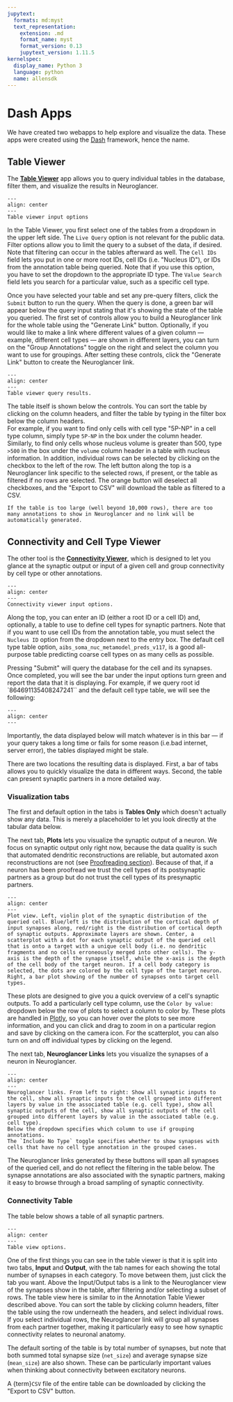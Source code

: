 ```yaml
---
jupytext:
  formats: md:myst
  text_representation:
    extension: .md
    format_name: myst
    format_version: 0.13
    jupytext_version: 1.11.5
kernelspec:
  display_name: Python 3
  language: python
  name: allensdk
---
```


# Dash Apps

We have created two webapps to help explore and visualize the data.
These apps were created using the [Dash](https://plotly.com/dash/) framework, hence the name.

## Table Viewer

The [**Table Viewer**](https://minnie.microns-daf.com/dash/datastack/minnie65_public/apps/table_viewer/?datastack=%22minnie65_public%22) app allows you to query individual tables in the database, filter them, and visualize the results in Neuroglancer.

```{figure} img/table-viewer.png
---
align: center
---
Table viewer input options
```

In the Table Viewer, you first select one of the tables from a dropdown in the upper left side.
The `Live Query` option is not relevant for the public data.
Filter options allow you to limit the query to a subset of the data, if desired.
Note that filtering can occur in the tables afterward as well.
The `Cell IDs` field lets you put in one or more root IDs, cell IDs (i.e. "Nucleus ID"), or IDs from the annotation table being queried.
Note that if you use this option, you have to set the dropdown to the appropriate ID type.
The `Value Search` field lets you search for a particular value, such as a specific cell type.

Once you have selected your table and set any pre-query filters, click the `Submit` button to run the query.
When the query is done, a green bar will appear below the query input stating that it's showing the state of the table you queried.
The first set of controls allow you to build a Neuroglancer link for the whole table using the "Generate Link" button.
Optionally, if you would like to make a link where different values of a given column — example, different cell types — are shown in different layers, you can turn on the "Group Annotations" toggle on the right and select the column you want to use for groupings.
After setting these controls, click the "Generate Link" button to create the Neuroglancer link.

```{figure} img/table-viewer-table.png
---
align: center
---
Table viewer query results.
```

The table itself is shown below the controls.
You can sort the table by clicking on the column headers, and filter the table by typing in the filter box below the column headers.  
For example, if you want to find only cells with cell type "5P-NP" in a cell type column, simply type `5P-NP` in the box under the column header. Similarly, to find only cells whose nucleus volume is greater than 500, type `>500` in the box under the `volume` column header in a table with nucleus information.
In addition, individual rows can be selected by clicking on the checkbox to the left of the row.
The left button along the top is a Neuroglancer link specific to the selected rows, if present, or the table as filtered if no rows are selected.
The orange button will deselect all checkboxes, and the "Export to CSV" will download the table as filtered to a CSV.

```{important}
If the table is too large (well beyond 10,000 rows), there are too many annotations to show in Neuroglancer and no link will be automatically generated.
```

## Connectivity and Cell Type Viewer

The other tool is the [**Connectivity Viewer**](https://minnie.microns-daf.com/dash/datastack/minnie65_public/apps/connectivity/?datastack=%22minnie65_public%22), which is designed to let you glance at the synaptic output or input of a given cell and group connectivity by cell type or other annotations.

```{figure} img/connectivity-viewer-top.png
---
align: center
---
Connectivity viewer input options.
```

Along the top, you can enter an ID (either a root ID or a cell ID) and, optionally, a table to use to define cell types for synaptic partners.
Note that if you want to use cell IDs from the annotation table, you must select the `Nucleus ID` option from the dropdown next to the entry box.
The default cell type table option, `aibs_soma_nuc_metamodel_preds_v117`, is a good all-purpose table predicting coarse cell types on as many cells as possible.

Pressing "Submit" will query the database for the cell and its synapses.
Once completed, you will see the bar under the input options turn green and report the data that it is displaying.
For example, if we query root id `864691135408247241`` and the default cell type table, we will see the following:

```{figure} img/connectivity-viewer-success.png
---
align: center
---
```

Importantly, the data displayed below will match whatever is in this bar — if your query takes a long time or fails for some reason (i.e.bad internet, server error), the tables displayed might be stale.

There are two locations the resulting data is displayed.
First, a bar of tabs allows you to quickly visualize the data in different ways.
Second, the table can present synaptic partners in a more detailed way.

### Visualization tabs

The first and default option in the tabs is **Tables Only** which doesn't actually show any data.
This is merely a placeholder to let you look directly at the tabular data below.

The next tab, **Plots** lets you visualize the synaptic output of a neuron.
We focus on synaptic output only right now, because the data quality is such that automated dendritic reconstructions are reliable, but automated axon reconstructions are not (see [Proofreading section](em:proofreading-data-quality)).
Because of that, if a neuron has been proofread we trust the cell types of its postsynaptic partners as a group but do not trust the cell types of its presynaptic partners.

```{figure} img/connectivity-viewer-plots.png
---
align: center
---
Plot view. Left, violin plot of the synaptic distribution of the queried cell. Blue/left is the distribution of the cortical depth of input synapses along, red/right is the distribution of cortical depth of synaptic outputs. Approximate layers are shown. Center, a scatterplot with a dot for each synaptic output of the queried cell that is onto a target with a unique cell body (i.e. no dendritic fragments and no cells erroneously merged into other cells). The y-axis is the depth of the synapse itself, while the x-axis is the depth of the cell body of the target neuron. If a cell body category is selected, the dots are colored by the cell type of the target neuron. Right, a bar plot showing of the number of synapses onto target cell types.
```

These plots are designed to give you a quick overview of a cell's synaptic outputs.
To add a particularly cell type column, use the `Color by value:` dropdown below the row of plots to select a column to color by.
These plots are handled in [Plotly](https://plotly.com/python/), so you can hover over the plots to see more information, and you can click and drag to zoom in on a particular region and save by clicking on the camera icon. For the scatterplot, you can also turn on and off individual types by clicking on the legend.

The next tab, **Neuroglancer Links** lets you visualize the synapses of a neuron in Neuroglancer.

```{figure} img/connectivity-viewer-ngl.png
---
align: center
---
Neuroglancer links. From left to right: Show all synaptic inputs to the cell, show all synaptic inputs to the cell grouped into different layers by value in the associated table (e.g. cell type), show all synaptic outputs of the cell, show all synaptic outputs of the cell grouped into different layers by value in the associated table (e.g. cell type).
Below the dropdown specifies which column to use if grouping annotations.
The `Include No Type` toggle specifies whether to show synapses with cells that have no cell type annotation in the grouped cases.
```

The Neuroglancer links generated by these buttons will span all synapses of the queried cell, and do not reflect the filtering in the table below.
The synapse annotations are also associated with the synaptic partners, making it easy to browse through a broad sampling of synaptic connectivity.

### Connectivity Table

The table below shows a table of all synaptic partners.

```{figure} img/connectivity-viewer-table-view.png
---
align: center
---
Table view options.
```

One of the first things you can see in the table viewer is that it is split into two tabs, **Input** and **Output**, with the tab names for each showing the total number of synapses in each category.
To move between them, just click the tab you want.
Above the Input/Output tabs is a link to the Neuroglancer view of the synapses show in the table, after filtering and/or selecting a subset of rows.
The table view here is similar to in the Annotation Table Viewer described above.
You can sort the table by clicking column headers, filter the table using the row underneath the headers, and select individual rows.
If you select individual rows, the Neuroglancer link will group all synapses from each partner together, making it particularly easy to see how synaptic connectivity relates to neuronal anatomy.

The default sorting of the table is by total number of synapses, but note that both summed total synapse size (`net_size`) and average synapse size (`mean_size`) are also shown.
These can be particularly important values when thinking about connectivity between excitatory neurons.

A {term}`CSV` file of the entire table can be downloaded by clicking the "Export to CSV" button.
